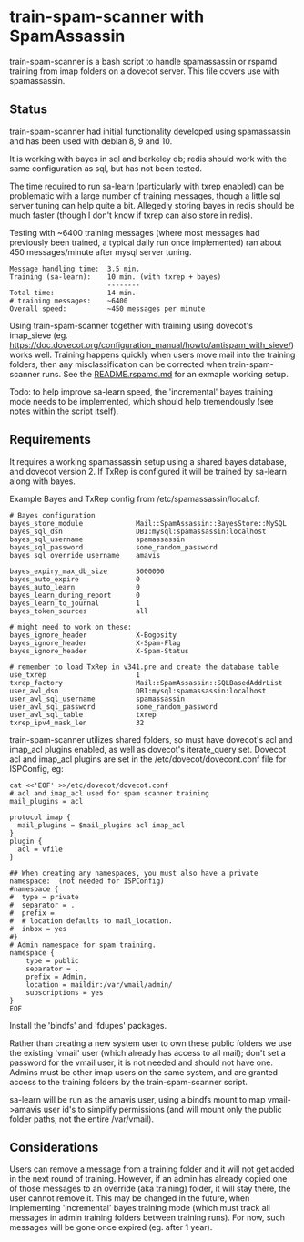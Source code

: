 # train-spam-scanner with SpamAssassin

train-spam-scanner is a bash script to handle spamassassin or rspamd training from imap folders on a dovecot server.  This file covers use with spamassassin.

## Status

train-spam-scanner had initial functionality developed using spamassassin and has been used with debian 8, 9 and 10.

It is working with bayes in sql and berkeley db; redis should work with the same configuration as sql, but has not been tested.

The time required to run sa-learn (particularly with txrep enabled) can be problematic with a large number of training messages, though a little sql server tuning can help quite a bit.  Allegedly storing bayes in redis should be much faster (though I don't know if txrep can also store in redis).

Testing with ~6400 training messages (where most messages had previously been trained, a typical daily run once implemented) ran about 450 messages/minute after mysql server tuning.

    Message handling time:  3.5 min.
    Training (sa-learn):    10 min. (with txrep + bayes)
                            --------
    Total time:             14 min.
    # training messages:    ~6400
    Overall speed:          ~450 messages per minute

Using train-spam-scanner together with training using dovecot's imap_sieve (eg. https://doc.dovecot.org/configuration_manual/howto/antispam_with_sieve/) works well.  Training happens quickly when users move mail into the training folders, then any misclassification can be corrected when train-spam-scanner runs.  See the [README.rspamd.md](README.rspamd) for an exmaple working setup.

Todo:  to help improve sa-learn speed, the 'incremental' bayes training mode needs to be implemented, which should help tremendously (see notes within the script itself).

## Requirements

It requires a working spamassassin setup using a shared bayes database, and dovecot version 2.  If TxRep is configured it will be trained by sa-learn along with bayes.

Example Bayes and TxRep config from /etc/spamassassin/local.cf:

```
# Bayes configuration
bayes_store_module             Mail::SpamAssassin::BayesStore::MySQL
bayes_sql_dsn                  DBI:mysql:spamassassin:localhost
bayes_sql_username             spamassassin
bayes_sql_password             some_random_password
bayes_sql_override_username    amavis

bayes_expiry_max_db_size       5000000
bayes_auto_expire              0
bayes_auto_learn               0
bayes_learn_during_report      0
bayes_learn_to_journal         1
bayes_token_sources            all

# might need to work on these:
bayes_ignore_header            X-Bogosity
bayes_ignore_header            X-Spam-Flag
bayes_ignore_header            X-Spam-Status

# remember to load TxRep in v341.pre and create the database table
use_txrep                      1
txrep_factory                  Mail::SpamAssassin::SQLBasedAddrList
user_awl_dsn                   DBI:mysql:spamassassin:localhost
user_awl_sql_username          spamassassin
user_awl_sql_password          some_random_password
user_awl_sql_table             txrep
txrep_ipv4_mask_len            32
```

train-spam-scanner utilizes shared folders, so must have dovecot's acl and imap_acl plugins enabled, as well as dovecot's iterate_query set.  Dovecot acl and imap_acl plugins are set in the /etc/dovecot/dovecont.conf file for ISPConfig, eg:

```
cat <<'EOF' >>/etc/dovecot/dovecot.conf
# acl and imap_acl used for spam scanner training
mail_plugins = acl

protocol imap {
  mail_plugins = $mail_plugins acl imap_acl
}
plugin {
  acl = vfile
}

## When creating any namespaces, you must also have a private namespace:  (not needed for ISPConfig)
#namespace {
#  type = private
#  separator = .
#  prefix =
#  # location defaults to mail_location.
#  inbox = yes
#}
# Admin namespace for spam training.
namespace {
    type = public
    separator = .
    prefix = Admin.
    location = maildir:/var/vmail/admin/
    subscriptions = yes
}
EOF
```

Install the 'bindfs' and 'fdupes' packages.

Rather than creating a new system user to own these public folders we use the existing 'vmail' user (which already has access to all mail); don't set a password for the vmail user, it is not needed and should not have one.  Admins must be other imap users on the same system, and are granted access to the training folders by the train-spam-scanner script.

sa-learn will be run as the amavis user, using a bindfs mount to map vmail->amavis user id's to simplify permissions (and will mount only the public folder paths, not the entire /var/vmail).


## Considerations

Users can remove a message from a training folder and it will not get added in the next round of training.  However, if an admin has already copied one of those messages to an override (aka training) folder, it will stay there, the user cannot remove it.  This may be changed in the future, when implementing 'incremental' bayes training mode (which must track all messages in admin training folders between training runs).  For now, such messages will be gone once expired (eg. after 1 year).

